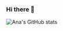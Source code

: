 ### Hi there 👋

![Ana's GitHub stats](https://github-readme-stats.vercel.app/api?username=ana&show_icons=true&theme=radical)
